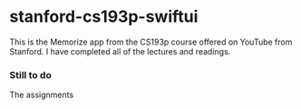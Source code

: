 # stanford-cs193p-swiftui

This is the Memorize app from the CS193p course offered on YouTube from Stanford. I have completed all of the lectures and readings.

### Still to do

The assignments
